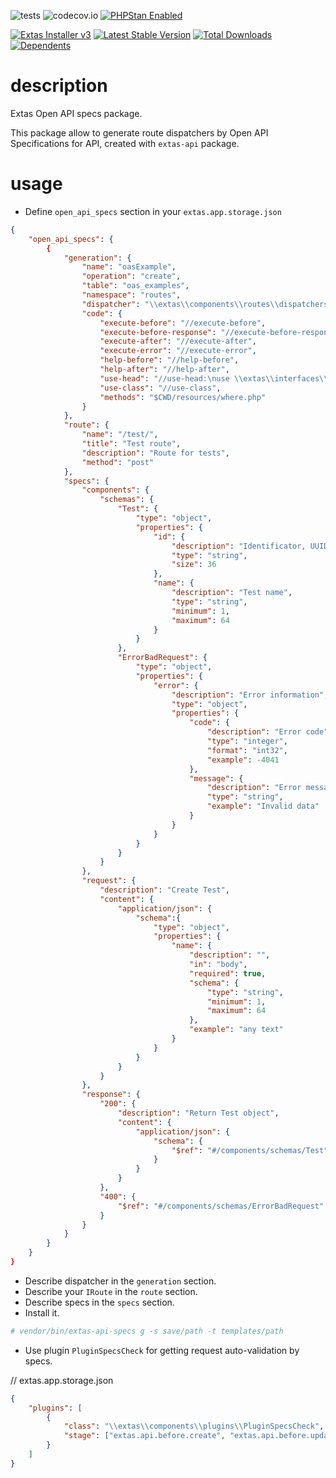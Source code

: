 ![tests](https://github.com/jeyroik/extas-api-specs/workflows/PHP%20Composer/badge.svg?branch=master&event=push)
![codecov.io](https://codecov.io/gh/jeyroik/extas-api-specs/coverage.svg?branch=master)
<a href="https://github.com/phpstan/phpstan"><img src="https://img.shields.io/badge/PHPStan-enabled-brightgreen.svg?style=flat" alt="PHPStan Enabled"></a>

<a href="https://github.com/jeyroik/extas-installer/" title="Extas Installer v3"><img alt="Extas Installer v3" src="https://img.shields.io/badge/installer-v4-green"></a>
[![Latest Stable Version](https://poser.pugx.org/jeyroik/extas-api-specs/v)](//packagist.org/packages/jeyroik/extas-q-crawlers)
[![Total Downloads](https://poser.pugx.org/jeyroik/extas-api-specs/downloads)](//packagist.org/packages/jeyroik/extas-q-crawlers)
[![Dependents](https://poser.pugx.org/jeyroik/extas-api-specs/dependents)](//packagist.org/packages/jeyroik/extas-q-crawlers)


# description

Extas Open API specs package.

This package allow to generate route dispatchers by Open API Specifications for API, created with `extas-api` package.

# usage

- Define `open_api_specs` section in your `extas.app.storage.json`

```json
{
    "open_api_specs": {
        {
            "generation": {
                "name": "oasExample",    
                "operation": "create",
                "table": "oas_examples",
                "namespace": "routes",
                "dispatcher": "\\extas\\components\\routes\\dispatchers\\JsonDispatcher",
                "code": {
                    "execute-before": "//execute-before",
                    "execute-before-response": "//execute-before-response",
                    "execute-after": "//execute-after",
                    "execute-error": "//execute-error",
                    "help-before": "//help-before",
                    "help-after": "//help-after",
                    "use-head": "//use-head:\nuse \\extas\\interfaces\\api\\specs\\IRouteSpec;",
                    "use-class": "//use-class",
                    "methods": "$CWD/resources/where.php"
                }
            },
            "route": {
                "name": "/test/",
                "title": "Test route",
                "description": "Route for tests",
                "method": "post"
            },
            "specs": {
                "components": {
                    "schemas": {
                        "Test": {
                            "type": "object",
                            "properties": {
                                "id": {
                                    "description": "Identificator, UUID",
                                    "type": "string",
                                    "size": 36
                                },
                                "name": {
                                    "description": "Test name",
                                    "type": "string",
                                    "minimum": 1,
                                    "maximum": 64
                                }
                            }
                        },
                        "ErrorBadRequest": {
                            "type": "object",
                            "properties": {
                                "error": {
                                    "description": "Error information",
                                    "type": "object",
                                    "properties": {
                                        "code": {
                                            "description": "Error code",
                                            "type": "integer",
                                            "format": "int32",
                                            "example": -4041
                                        },
                                        "message": {
                                            "description": "Error message",
                                            "type": "string",
                                            "example": "Invalid data"
                                        }
                                    }
                                }
                            }
                        }
                    }
                },
                "request": {
                    "description": "Create Test",
                    "content": {
                        "application/json": {
                            "schema":{
                                "type": "object",
                                "properties": {
                                    "name": {
                                        "description": "",
                                        "in": "body",
                                        "required": true,                            
                                        "schema": {
                                            "type": "string",
                                            "minimum": 1,
                                            "maximum": 64
                                        },
                                        "example": "any text"
                                    }
                                }
                            }
                        }
                    }
                },
                "response": {
                    "200": {
                        "description": "Return Test object",
                        "content": {
                            "application/json": {
                                "schema": {
                                    "$ref": "#/components/schemas/Test"
                                }
                            }
                        }                        
                    },
                    "400": {
                        "$ref": "#/components/schemas/ErrorBadRequest"
                    }
                }
            }
        }
    }
}
```

- Describe dispatcher in the `generation` section.
- Describe your `IRoute` in the `route` section.
- Describe specs in the `specs` section.
- Install it.

```bash
# vendor/bin/extas-api-specs g -s save/path -t templates/path
```

- Use plugin `PluginSpecsCheck` for getting request auto-validation by specs.

// extas.app.storage.json
```json
{
    "plugins": [
        {
            "class": "\\extas\\components\\plugins\\PluginSpecsCheck",
            "stage": ["extas.api.before.create", "extas.api.before.update"]
        }
    ]
}
```